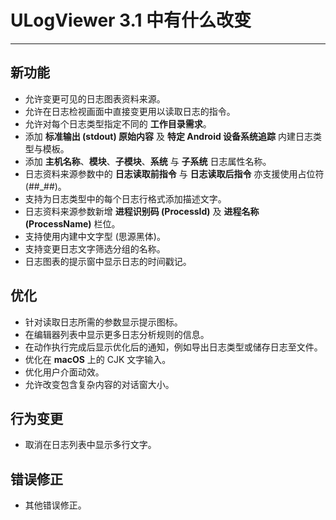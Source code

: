 ﻿# ULogViewer 3.1 中有什么改变
 ---

## 新功能
+ 允许变更可见的日志图表资料来源。
+ 允许在日志检视画面中直接变更用以读取日志的指令。
+ 允许对每个日志类型指定不同的 **工作目录需求**。
+ 添加 **标准输出 (stdout) 原始内容** 及 **特定 Android 设备系统追踪** 内建日志类型与模板。
+ 添加 **主机名称**、**模块**、**子模块**、**系统** 与 **子系统** 日志属性名称。
+ 日志资料来源参数中的 **日志读取前指令** 与 **日志读取后指令** 亦支援使用占位符 (##_##)。
+ 支持为日志类型中的每个日志行格式添加描述文字。
+ 日志资料来源参数新增 **进程识别码 (ProcessId)** 及 **进程名称 (ProcessName)** 栏位。
+ 支持使用内建中文字型 (思源黑体)。
+ 支持变更日志文字筛选分组的名称。
+ 日志图表的提示窗中显示日志的时间戳记。

## 优化
+ 针对读取日志所需的参数显示提示图标。
+ 在编辑器列表中显示更多日志分析规则的信息。
+ 在动作执行完成后显示优化后的通知，例如导出日志类型或储存日志至文件。
+ 优化在 **macOS** 上的 CJK 文字输入。
+ 优化用户介面动效。
+ 允许改变包含复杂内容的对话窗大小。

## 行为变更
+ 取消在日志列表中显示多行文字。

## 错误修正
+ 其他错误修正。